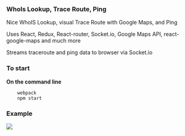 ### WhoIs Lookup, Trace Route, Ping

Nice WhoIS Lookup, visual Trace Route with Google Maps, and Ping

Uses React, Redux, React-router, Socket.io, Google Maps API, react-google-maps and much more

Streams traceroute and ping data to browser via Socket.io


### To start

**On the command line**
	
```
	webpack
	npm start
```

### Example

![](movingExample.gif)